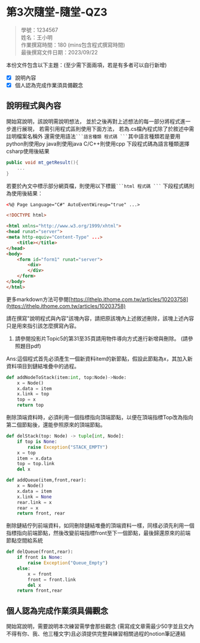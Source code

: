 # 第3次隨堂-隨堂-QZ3
>
>學號：1234567
><br />
>姓名：王小明
><br />
>作業撰寫時間：180 (mins包含程式撰寫時間)
><br />
>最後撰寫文件日期：2023/09/22
>

本份文件包含以下主題：(至少需下面兩項，若是有多者可以自行新增)
- [x] 說明內容
- [x] 個人認為完成作業須具備觀念

## 說明程式與內容

開始寫說明，該說明需說明想法，
並於之後再對上述想法的每一部分將程式進一步進行展現，
若需引用程式區則使用下面方法，
若為.cs檔內程式除了於敘述中需註明檔案名稱外
還需使用語法` ```語言種類 程式碼 ``` `其中語言種類若是要用python則使用py java則使用java C/C++則使用cpp
下段程式碼為語言種類選擇csharp使用後結果

```csharp
public void mt_getResult(){
    ...
}
```

若要於內文中標示部分網頁檔，則使用以下標籤` ```html 程式碼 ``` `
下段程式碼則為使用後結果：

```html
<%@ Page Language="C#" AutoEventWireup="true" ...>

<!DOCTYPE html>

<html xmlns="http://www.w3.org/1999/xhtml">
<head runat="server">
<meta http-equiv="Content-Type" ...>
    <title></title>
</head>
<body>
    <form id="form1" runat="server">
        <div>
        </div>
    </form>
</body>
</html>
```
更多markdown方法可參閱[https://ithelp.ithome.com.tw/articles/10203758](https://ithelp.ithome.com.tw/articles/10203758)

請在撰寫"說明程式與內容"該塊內容，請把原該塊內上述敘述刪除，該塊上述內容只是用來指引該怎麼撰寫內容。

1. 請參閱投影片Topic5的第31至35頁請用物件導向方式進行新增與刪除。 (請參照題目pdf)

Ans:這個程式首先必須產生一個新資料item的新節點，假設此節點為x，其加入新資料項目到鏈結堆疊中的過程。
``` py 
def addNodeToStack(item:int, top:Node)->Node:
    x = Node()
    x.data = item
    x.link = top
    top = x
    return top
```
刪除頂端資料時，必須利用一個指標指向頂端節點，以便在頂端指標Top改為指向第二個節點後，還能參照原來的頂端節點。
```py
def delStack(top: Node) -> tuple[int, Node]:
    if top is None:
        raise Exception("STACK_EMPTY")
    x = top
    item = x.data
    top = top.link
    del x
```
```py  
def addQueue(item,front,rear):
    x = Node()
    x.data = item
    x.link = None
    rear.link = x
    rear = x
    return front, rear
```
刪除鏈結佇列前端資料，如同刪除鏈結堆疊的頂端資料一樣，同樣必須先利用一個指標指向前端節點，然後改變前端指標front至下一個節點，最後歸還原來的前端節點空間給系統
```py
def delQueue(front,rear):
    if front is None:
        raise Exception("Queue_Empty")
    else:
        x = front
        front = front.link
        del x
    return front,rear     
```

## 個人認為完成作業須具備觀念

開始寫說明，需要說明本次練習需學會那些觀念 (需寫成文章需最少50字並且文內不得有你、我、他三種文字)且必須提供完整與練習相關過程的notion筆記連結